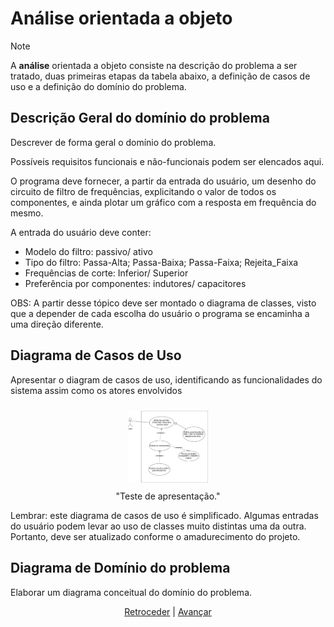 # Análise orientada a objeto
> [!NOTE]
> <p>A <strong>análise</strong> orientada a objeto consiste na descrição do 
> problema a ser tratado, duas primeiras etapas da tabela abaixo, a definição de 
> casos de uso e a definição do domínio do problema.</p>

## Descrição Geral do domínio do problema

Descrever de forma geral o domínio do problema.

Possíveis requisitos funcionais e não-funcionais podem ser elencados aqui.

<p>	O programa deve fornecer, a partir da entrada do usuário, um desenho do 
circuito de filtro de frequências, explicitando o valor de todos os componentes,
 e ainda plotar um gráfico com a resposta em frequência do mesmo. </p>
<p>	A entrada do usuário deve conter:</p>
<ul>
	<li> Modelo do filtro: passivo/ ativo</li>
	<li> Tipo do filtro: Passa-Alta; Passa-Baixa; Passa-Faixa; Rejeita_Faixa</li>
	<li> Frequências de corte: Inferior/ Superior</li>
	<li> Preferência por componentes: indutores/ capacitores</li>
</ul>

OBS: A partir desse tópico deve ser montado o diagrama de classes, visto que a 
depender de cada escolha do usuário o programa se encaminha a uma direção diferente.

## Diagrama de Casos de Uso

Apresentar o diagram de casos de uso, identificando as funcionalidades do
sistema assim como os atores envolvidos

<div align="center">
	<figure>
		<img src="img/Diagrama_caso_uso_PJ.png" 
			 width="30%" 
			 style="padding: 10px">
		<figcaption>"Teste de apresentação."</figcaption>
	</figure>
</div>

Lembrar: este diagrama de casos de uso é simplificado. Algumas entradas do usuário podem
levar ao uso de classes muito distintas uma da outra. Portanto, deve ser atualizado conforme
o amadurecimento do projeto.
 
## Diagrama de Domínio do problema

Elaborar um diagrama conceitual do domínio do problema.


<div align="center">

[Retroceder](README.md) | [Avançar](projeto.md)

</div>